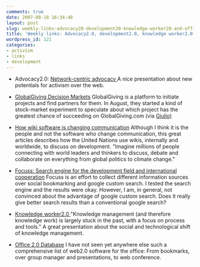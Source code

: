 ```yaml
---
comments: true
date: 2007-08-18 16:34:48
layout: post
slug: weekly-links-advocacy20-development20-knowledge-worker20-and-office20
title: 'Weekly links: Advocacy2.0, development2.0, knowledge worker2.0 and office2.0'
wordpress_id: 121
categories:
- activism
- links
- development
---
```






	
  * Advocacy2.0: [Network-centric advocacy
](http://lotusmedia.org/advocacy-20-the-slideshow)A nice presentation about new potentials for activism over the web.

	
  * [GlobalGiving Decision Markets](http://globalgiving.inklingmarkets.com/)
GlobalGiving is a platform to initiate projects and find partners for them. In August, they started a kind of stock-market experiment to speculate about which project has the greatest chance of succeeding on GlobalGiving.com (via [Giulio)](http://psdblog.worldbank.org/psdblog/2007/08/information-tec.html#comments)

	
  * [How wiki software is changing communication](http://www.msnbc.msn.com/id/20011277/site/newsweek)
Although I think it is the people and not the software who change communication, this great articles describes how the United Nations use wikis, internally and worldwide, to discuss on development. "Imagine millions of people connecting with world leaders and thinkers to discuss, debate and collaborate on everything from global politics to climate change."

	
  * [Focuss: Search engine for the development field and international cooperation](http://www.focuss.eu/index.html)
Focuss is an effort to collect different information sources over social bookmarking and google custom search. I tested the search engine and the results were okay. However, I am, in general, not convinced about the advantage of google custom search. Does it really give better search results than a conventional google search?

	
  * [Knowledge worker2.0
](http://www.slideshare.net/trib/knowledge-worker-20)"Knowledge management (and therefore knowledge work) is largely stuck in the past, with a focus on process and tools." A great presentation about the social and technological shift of knowledge management.

	
  * [Office 2.0 Database](http://itredux.com/office-20/database/)
I have not seen yet anywhere else such a comprehensive list of  web2.0 software for the office: From bookmarks, over group manager and presentations, to web conference.


